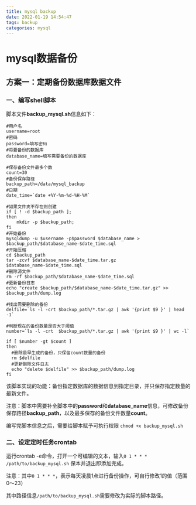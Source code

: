 ```yaml
---
title: mysql backup
date: 2022-01-19 14:54:47
tags: backup
categories: mysql
---
```


# mysql数据备份

## 方案一：定期备份数据库数据文件

### 一、编写shell脚本

脚本文件**backup_mysql.sh**信息如下：

```shell
#用户名
username=root
#密码
password=填写密码
#将要备份的数据库
database_name=填写需要备份的数据库

#保存备份文件最多个数
count=30
#备份保存路径
backup_path=/data/mysql_backup
#日期
date_time=`date +%Y-%m-%d-%H-%M`

#如果文件夹不存在则创建
if [ ! -d $backup_path ]; 
then     
    mkdir -p $backup_path; 
fi
#开始备份
mysqldump -u $username -p$password $database_name > $backup_path/$database_name-$date_time.sql
#开始压缩
cd $backup_path
tar -zcvf $database_name-$date_time.tar.gz $database_name-$date_time.sql
#删除源文件
rm -rf $backup_path/$database_name-$date_time.sql
#更新备份日志
echo "create $backup_path/$database_name-$date_time.tar.gz" >> $backup_path/dump.log

#找出需要删除的备份
delfile=`ls -l -crt $backup_path/*.tar.gz | awk '{print $9 }' | head -1`

#判断现在的备份数量是否大于阈值
number=`ls -l -crt  $backup_path/*.tar.gz | awk '{print $9 }' | wc -l`

if [ $number -gt $count ]
then
  #删除最早生成的备份，只保留count数量的备份
  rm $delfile
  #更新删除文件日志
  echo "delete $delfile" >> $backup_path/dump.log
fi
```

该脚本实现的功能：备份指定数据库的数据信息到指定目录，并只保存指定数量的最新文件。

注意：脚本中需要补全脚本中的**password**和**database_name**信息，可修改备份保存路径**backup_path**，以及最多保存的备份文件数量**count**。

编写完脚本信息之后，需要给脚本赋予可执行权限 `chmod +x backup_mysql.sh`

### 二、设定定时任务crontab

运行crontab -e命令，打开一个可编辑的文本，输入`0 1 * * * /path/to/backup_mysql.sh`  保本并退出即添加完成。

注意：其中`0 1 * * *`，表示每天凌晨1点进行备份操作，可自行修改1的值（范围0～23）

其中路径信息`/path/to/backup_mysql.sh`需要修改为实际的脚本路径。
